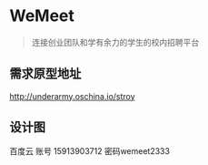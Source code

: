 # WeMeet

> 连接创业团队和学有余力的学生的校内招聘平台


## 需求原型地址 

http://underarmy.oschina.io/stroy

## 设计图

百度云 账号 15913903712 密码wemeet2333


